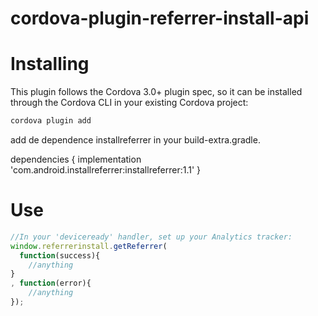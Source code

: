 cordova-plugin-referrer-install-api
=======================


# Installing

This plugin follows the Cordova 3.0+ plugin spec, so it can be installed through the Cordova CLI in your existing Cordova project:
```bash
cordova plugin add 
```

add de dependence installreferrer in your build-extra.gradle.

dependencies {
    implementation 'com.android.installreferrer:installreferrer:1.1'
}


# Use

```js
//In your 'deviceready' handler, set up your Analytics tracker:
window.referrerinstall.getReferrer(
  function(success){
    //anything
}
, function(error){
    //anything
});

